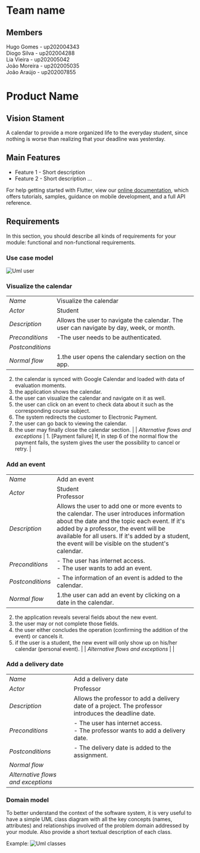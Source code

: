 # Team name

## Members

Hugo Gomes - up202004343 <br />
Diogo Silva - up202004288 <br />
Lia Vieira - up202005042 <br />
João Moreira - up202005035 <br />
João Araújo - up202007855 <br />

# Product Name

## Vision Stament
A calendar to provide a more organized life to the everyday student, since nothing is worse than realizing that your deadline was yesterday.

## Main Features
 - Feature 1 - Short description
 - Feature 2 - Short description
...

For help getting started with Flutter, view our
[online documentation](https://flutter.dev/docs), which offers tutorials,
samples, guidance on mobile development, and a full API reference.

## Requirements

In this section, you should describe all kinds of requirements for your module: functional and non-functional requirements.

### Use case model 
![Uml user](https://user-images.githubusercontent.com/80840030/160202981-940749f1-6fd2-47bc-a2e5-e474b5e46238.jpeg)
###  Visualize the calendar

|||
| --- | --- |
| *Name* | Visualize the calendar |
| *Actor* |  Student | 
| *Description* | Allows the user to navigate the calendar. The user can navigate by day, week, or month. |
| *Preconditions* | -The user needs to be authenticated.<br> |
| *Postconditions* | |
| *Normal flow* | 1.the user opens the calendary section on the app.<br> 
2. the calendar is synced with Google Calendar and loaded with data of evaluation moments.<br> 
3. the application shows the calendar.<br> 
4.  the user can visualize the calendar and navigate on it as well.<br>
 5. the user can click on an event to check data about it such as the corresponding course subject.<br> 
 6. The system redirects the customer to Electronic Payment.<br>
  7. the user can go back to viewing the calendar.<br>
  8. the user may finally close the calendar section. |
| *Alternative flows and exceptions* | 1. [Payment failure] If, in step 6 of the normal flow the payment fails, the system gives the user the possibility to cancel or retry. |

### Add an event

|||
| --- | --- |
| *Name* | Add an event |
| *Actor* |  Student <br> Professor | 
| *Description* | Allows the user to add one or more events to the calendar. The user introduces information  about the date and the topic each event. If it's added by a professor, the event will be available for all users. If it's added by a student, the event will be visible on the student's calendar. |
| *Preconditions* | - The user has internet access. <br> - The user wants to add an event. |
| *Postconditions* | - The information of an event is added to the calendar. |
| *Normal flow* | 1.the user can add an event by clicking on a date in the calendar.<br> 
2. the application reveals several fields about the new event.<br>
3. the user may or not complete those fields.<br> 
4. the user either concludes the operation (confirming the addition of the event) or cancels it.<br>
 5. if the user is a student, the new event will only show up on his/her calendar (personal event). |
| *Alternative flows and exceptions* | |

### Add a delivery date

|||
| --- | --- |
| *Name* | Add a delivery date |
| *Actor* | Professor | 
| *Description* | Allows the professor to add a delivery date of a project. The professor introduces the deadline date. |
| *Preconditions* | - The user has internet access. <br> - The professor wants to add a delivery date. |
| *Postconditions* | - The delivery date is added to the assignment. |
| *Normal flow* | 
| *Alternative flows and exceptions* | 


### Domain model

To better understand the context of the software system, it is very useful to have a simple UML class diagram with all the key concepts (names, attributes) and relationships involved of the problem domain addressed by your module. 
Also provide a short textual description of each class. 

Example:
![Uml classes](https://user-images.githubusercontent.com/80840030/160203058-76263fab-2767-4082-a646-83da9e3d5f43.jpeg)
